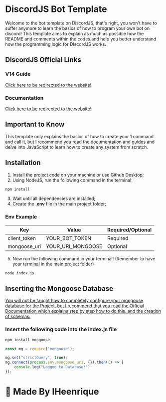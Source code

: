 # DiscordJS Bot Template

Welcome to the bot template on DiscordJS, that's right, you won't have to suffer anymore to learn the basics of how to program your own bot on discord! This template aims to explain as much as possible how the README and comments within the codes and help you better understand how the programming logic for DIscordJS works.

## DiscordJS Official Links

### V14 Guide

[Click here to be redirected to the website!](https://discordjs.guide/#before-you-begin)

### Documentation

[Click here to be redirected to the website!](https://old.discordjs.dev/#/docs/discord.js/14.14.1/general/welcome)

## Important to Know

This template only explains the basics of how to create your 1 command and call it, but I recommend you read the documentation and guides and delve into JavaScript to learn how to create any system from scratch.

## Installation

1. Install the project code on your machine or use Github Desktop;
2. Using NodeJS, run the following command in the terminal:

```bash
npm install
```

3. Wait until all dependencies are installed;
4. Create the **.env** file in the main project folder;

### Env Example

| Key | Value | Required/Optional |
|----------|----------| ----------|
| client_token   |  YOUR_BOT_TOKEN  | Required |
| mongoose_uri   | YOUR_URI_MONGOOSE   | Optional |

5. Now run the following command in your terminal! (Remember to have your terminal in the main project folder)

```bash
node index.js
```

## Inserting the Mongoose Database

[You will not be taught how to completely configure your mongoose database for the Project, but I recommend that you read the Official Documentation which explains step by step how to do this, and the creation of schemas.](https://mongoosejs.com/docs/)

### Insert the following code into the index.js file

```bash
npm install mongoose
```

```javascript
const mg = require('mongoose');

mg.set("strictQuery", true);
mg.connect(process.env.mongoose_uri, {}).then(() => {
    console.log("Logged to Database!")
});
```


# 🍄 Made By IHeenrique



